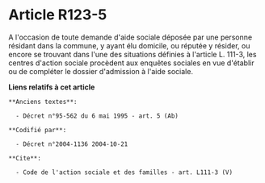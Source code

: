 # Article R123-5

A l'occasion de toute demande d'aide sociale déposée par une personne résidant dans la commune, y ayant élu domicile, ou
réputée y résider, ou encore se trouvant dans l'une des situations définies à l'article L. 111-3, les centres d'action
sociale procèdent aux enquêtes sociales en vue d'établir ou de compléter le dossier d'admission à l'aide sociale.

**Liens relatifs à cet article**

	**Anciens textes**:

	  - Décret n°95-562 du 6 mai 1995 - art. 5 (Ab)

	**Codifié par**:

	  - Décret n°2004-1136 2004-10-21

	**Cite**:

	  - Code de l'action sociale et des familles - art. L111-3 (V)
